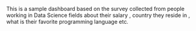 This is a sample dashboard based on the survey collected from people working in Data Science fields about their salary , country they reside in , what is their favorite programming language etc.
